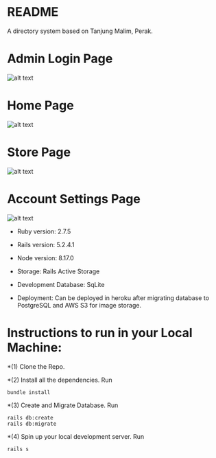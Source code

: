 # README
A directory system based on Tanjung Malim, Perak.

# Admin Login Page
![alt text](https://i.imgur.com/4QPpTMH.png)

# Home Page
![alt text](https://i.imgur.com/zW61fSt.png)

# Store Page
![alt text](https://i.imgur.com/wO99sxA.png)

# Account Settings Page
![alt text](https://i.imgur.com/TeE1pEw.png)


* Ruby version: 2.7.5

* Rails version: 5.2.4.1

* Node version: 8.17.0

* Storage: Rails Active Storage

* Development Database: SqLite

* Deployment: Can be deployed in heroku after migrating database to PostgreSQL and AWS S3 for image storage.

# Instructions to run in your Local Machine:
*(1) Clone the Repo.

*(2) Install all the dependencies. Run
```
bundle install
```
*(3) Create and Migrate Database. Run
```
rails db:create
rails db:migrate
```
*(4) Spin up your local development server. Run
```
rails s
```